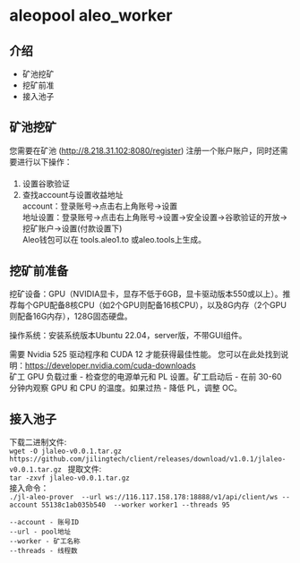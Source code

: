 # aleopool aleo_worker
##  介绍
- 矿池挖矿
- 挖矿前准
- 接入池子
## 矿池挖矿
您需要在矿池 (http://8.218.31.102:8080/register) 注册一个账户账户，同时还需要进行以下操作：
#### 
                
1. 设置谷歌验证
2. 查找account与设置收益地址  
    account：登录账号->点击右上角账号->设置   
    地址设置：登录账号->点击右上角账号->设置->安全设置->谷歌验证的开放->挖矿账户->设置(付款设置下)         
    Aleo钱包可以在 tools.aleo1.to 或aleo.tools上生成。
## 挖矿前准备
挖矿设备：GPU（NVIDIA显卡，显存不低于6GB，显卡驱动版本550或以上）。推荐每个GPU配备8核CPU（如2个GPU则配备16核CPU），以及8G内存（2个GPU则配备16G内存），128G固态硬盘。

操作系统：安装系统版本Ubuntu 22.04，server版，不带GUI组件。  

需要 Nvidia 525 驱动程序和 CUDA 12 才能获得最佳性能。
您可以在此处找到说明：https://developer.nvidia.com/cuda-downloads  
矿工 GPU 负载过重 - 检查您的电源单元和 PL 设置。矿工启动后 - 在前 30-60 分钟内观察 GPU 和 CPU 的温度。如果过热 - 降低 PL，调整 OC。

## 接入池子
下载二进制文件:  
`wget -O jlaleo-v0.0.1.tar.gz  https://github.com/jilingtech/client/releases/download/v1.0.1/jlaleo-v0.0.1.tar.gz
`
提取文件:  
`tar -zxvf jlaleo-v0.0.1.tar.gz `  
接入命令：  
`./jl-aleo-prover  --url ws://116.117.158.178:18888/v1/api/client/ws --account 55138c1ab035b540  --worker worker1 --threads 95`  
```
--account - 账号ID  
--url - pool地址  
--worker - 矿工名称  
--threads - 线程数
```

